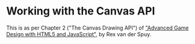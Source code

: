 # Working with the Canvas API

This is as per Chapter 2 ("The Canvas Drawing API") of ["Advanced Game Design with HTML5 and JavaScript"](https://www.amazon.co.uk/Advanced-Game-Design-HTML5-JavaScript/dp/1430258004), by Rex van der Spuy.